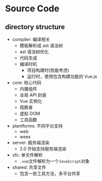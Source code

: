 # Source Code

## directory structure

- compiler: 编译相关
  - 模板解析成 ast 语法树
  - ast 语法树优化
  - 代码生成
  - 编译时机
    - 项目构建时(性能考虑)
    - 运行时，使用包含构建功能的 Vue.js
- core: 核心代码
  - 内置组件
  - 全局 API 封装
  - Vue 实例化
  - 观察者
  - 虚拟 DOM
  - 工具函数
- plantforms: 不同平台支持
  - web
  - weex
- server: 服务端渲染
  - 2.0 开始支持服务端渲染
- sfc: 单文件解析
  - `.vue`文件解析为一个`JavaScript`对象
- shared: 共享文件
  - 包含一些工具方法，多平台共享
